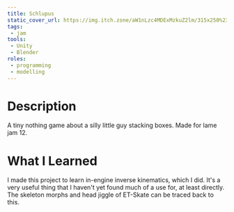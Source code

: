 ```yaml
---
title: Schlupus
static_cover_url: https://img.itch.zone/aW1nLzc4MDExMzkuZ2lm/315x250%23cm/57b1BS.gif
tags:
 - jam
tools:
 - Unity
 - Blender
roles:
 - programming
 - modelling
---
```


# Description
A tiny nothing game about a silly little guy stacking boxes. Made for lame jam 12.

# What I Learned
I made this project to learn in-engine inverse kinematics, which I did. It's a very useful thing that I haven't yet found much of a use for, at least directly. The skeleton morphs and head jiggle of ET-Skate can be traced back to this.